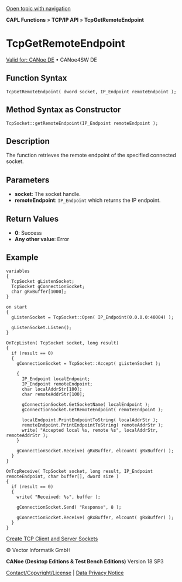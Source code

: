 [Open topic with navigation](../../../../../CANoeDEFamily.htm#Topics/CAPLFunctions/TCPIPAPI/Functions/CAPLfunctionTCPGetRemoteEndpoint.md)

**CAPL Functions** » **TCP/IP API** » **TcpGetRemoteEndpoint**

# TcpGetRemoteEndpoint

[Valid for: CANoe DE](../../../Shared/FeatureAvailability.md) • CANoe4SW DE

## Function Syntax

```
TcpGetRemoteEndpoint( dword socket, IP_Endpoint remoteEndpoint );
```

## Method Syntax as Constructor

```
TcpSocket::getRemoteEndpoint(IP_Endpoint remoteEndpoint );
```

## Description

The function retrieves the remote endpoint of the specified connected socket.

## Parameters

- **socket**: The socket handle.
- **remoteEndpoint**: `IP_Endpoint` which returns the IP endpoint.

## Return Values

- **0**: Success
- **Any other value**: Error

## Example

```plaintext
variables
{
  TcpSocket gListenSocket;
  TcpSocket gConnectionSocket;
  char gRxBuffer[1000];
}

on start
{
  gListenSocket = TcpSocket::Open( IP_Endpoint(0.0.0.0:40004) );

  gListenSocket.Listen();
}

OnTcpListen( TcpSocket socket, long result)
{
  if (result == 0)
  {
    gConnectionSocket = TcpSocket::Accept( gListenSocket );

    {
      IP_Endpoint localEndpoint;
      IP_Endpoint remoteEndpoint;
      char localAddrStr[100];
      char remoteAddrStr[100];

      gConnectionSocket.GetSocketName( localEndpoint );
      gConnectionSocket.GetRemoteEndpoint( remoteEndpoint );

      localEndpoint.PrintEndpointToString( localAddrStr );
      remoteEndpoint.PrintEndpointToString( remoteAddrStr );
      write( "Accepted local %s, remote %s", localAddrStr, remoteAddrStr );
    }

    gConnectionSocket.Receive( gRxBuffer, elcount( gRxBuffer) );
  }
}

OnTcpReceive( TcpSocket socket, long result, IP_Endpoint remoteEndpoint, char buffer[], dword size )
{
  if (result == 0)
  {
    write( "Received: %s", buffer );

    gConnectionSocket.Send( "Response", 8 );

    gConnectionSocket.Receive( gRxBuffer, elcount( gRxBuffer) );
  }
}
```

[Create TCP Client and Server Sockets](../../../Shared/CAPL/TCPIPAPI/TCPIPAPI.md)

© Vector Informatik GmbH

**CANoe (Desktop Editions & Test Bench Editions)** Version 18 SP3

[Contact/Copyright/License](../../../Shared/ContactCopyrightLicense.md) | [Data Privacy Notice](https://www.vector.com/int/en/company/get-info/privacy-policy/)
